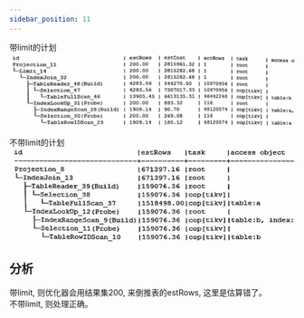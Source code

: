 ```yaml
---
sidebar_position: 11
---
```

带limit的计划
![带limit](./img/Limit问题1-1.jpg)

不带limit的计划
![带limit](./img/Limit问题1-2.jpg)


## 分析

带limit, 则优化器会用结果集200, 来倒推表的estRows, 这里是估算错了。  
不带limit, 则处理正确。














